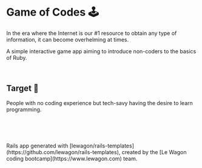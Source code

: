 # Game of Codes 🕹️
<p>In the era where the Internet is our #1 resource to obtain any type of information, it can become overhelming at times.</p>
<p>A simple interactive game app aiming to introduce non-coders to the basics of Ruby.</p>

<br>

## Target 🎯
<p>People with no coding experience but tech-savy having the desire to learn programming.</p>

<br>
<br>
<br>

<p> Rails app generated with [lewagon/rails-templates](https://github.com/lewagon/rails-templates), created by the [Le Wagon coding bootcamp](https://www.lewagon.com) team. </p>
